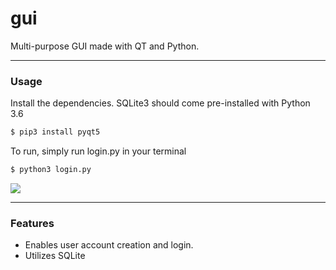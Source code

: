 # gui

Multi-purpose GUI made with QT and Python.

-----
### Usage 
Install the dependencies. SQLite3 should come pre-installed with Python 3.6 

```sh
$ pip3 install pyqt5
```
To run, simply run login.py in your terminal
```sh
$ python3 login.py
```

![](./media/demo.gif)

-----
### Features 
* Enables user account creation and login.
* Utilizes SQLite
